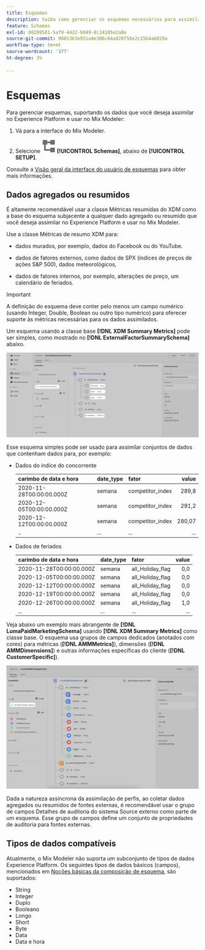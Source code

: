 ```yaml
---
title: Esquemas
description: Saiba como gerenciar os esquemas necessários para assimilar dados no Mix Modeler.
feature: Schemas
exl-id: 08289581-5af9-4422-b049-8c24105e2a8e
source-git-commit: 9085363e951a4e306c64ad28f56e2c15b4a6029a
workflow-type: tm+mt
source-wordcount: '377'
ht-degree: 3%

---
```


# Esquemas

Para gerenciar esquemas, suportando os dados que você deseja assimilar no Experience Platform e usar no Mix Modeler:

1. Vá para a interface do Mix Modeler.

1. Selecione ![Esquemas](/help/assets//icons/Schemas.svg) **[!UICONTROL Schemas]**, abaixo de **[!UICONTROL SETUP]**.

Consulte a [Visão geral da interface do usuário de esquemas](https://experienceleague.adobe.com/docs/experience-platform/xdm/ui/overview.html?lang=en) para obter mais informações.

## Dados agregados ou resumidos

É altamente recomendável usar a classe Métricas resumidas do XDM como a base do esquema subjacente a qualquer dado agregado ou resumido que você deseja assimilar no Experience Platform e usar no Mix Modeler.

Use a classe Métricas de resumo XDM para:

- dados murados, por exemplo, dados do Facebook ou do YouTube.

- dados de fatores externos, como dados de SPX (índices de preços de ações S&amp;P 500), dados meteorológicos,

- dados de fatores internos, por exemplo, alterações de preço, um calendário de feriados.

>[!IMPORTANT]
>
>A definição do esquema deve conter pelo menos um campo numérico (usando Integer, Double, Boolean ou outro tipo numérico) para oferecer suporte às métricas necessárias para os dados assimilados.

Um esquema usando a classe base **[!DNL XDM Summary Metrics]** pode ser simples, como mostrado no **[!DNL ExternalFactorSummarySchema]** abaixo.

![Esquema de Fatores Externos](/help/assets//external-factors-schema.png)

Esse esquema simples pode ser usado para assimilar conjuntos de dados que contenham dados para, por exemplo:

- Dados do índice do concorrente

  | carimbo de data e hora | date_type | fator | value |
  |---|---|---|--:|
  | 2020-11-28T00:00:00.000Z | semana | competitor_index | 289,8 |
  | 2020-12-05T00:00:00.000Z | semana | competitor_index | 291,2 |
  | 2020-12-12T00:00:00.000Z | semana | competitor_index | 280,07 |
  | .. | ... | ... | ... |

- Dados de feriados

  | carimbo de data e hora | date_type | fator | value |
  |---|---|---|--:|
  | 2020-11-28T00:00:00.000Z | semana | all_Holiday_flag | 0,0 |
  | 2020-12-05T00:00:00.000Z | semana | all_Holiday_flag | 0,0 |
  | 2020-12-12T00:00:00.000Z | semana | all_Holiday_flag | 0,0 |
  | 2020-12-19T00:00:00.000Z | semana | all_Holiday_flag | 0,0 |
  | 2020-12-26T00:00:00.000Z | semana | all_Holiday_flag | 1,0 |
  | ... | ... | ... | ... |


Veja abaixo um exemplo mais abrangente de **[!DNL LumaPaidMarketingSchema]** usando **[!DNL XDM Summary Metrics]** como classe base. O esquema usa grupos de campos dedicados (anotados com cores) para métricas (**[!DNL AMMMetrics]**), dimensões (**[!DNL AMMDimensions]**) e outras informações específicas do cliente (**[!DNL CustomerSpecific]**).

![Esquema de resumo](/help/assets//summary-schema.png)

Dada a natureza assíncrona da assimilação de perfis, ao coletar dados agregados ou resumidos de fontes externas, é recomendável usar o grupo de campos Detalhes de auditoria do sistema Source externo como parte de um esquema. Esse grupo de campos define um conjunto de propriedades de auditoria para fontes externas.


## Tipos de dados compatíveis

Atualmente, o Mix Modeler não suporta um subconjunto de tipos de dados Experience Platform. Os seguintes tipos de dados básicos (campos), mencionados em [Noções básicas da composição de esquema](https://experienceleague.adobe.com/docs/experience-platform/xdm/schema/composition.html?lang=en#data-type), são suportados:

- String
- Integer
- Duplo
- Booleano
- Longo
- Short
- Byte
- Data
- Data e hora

